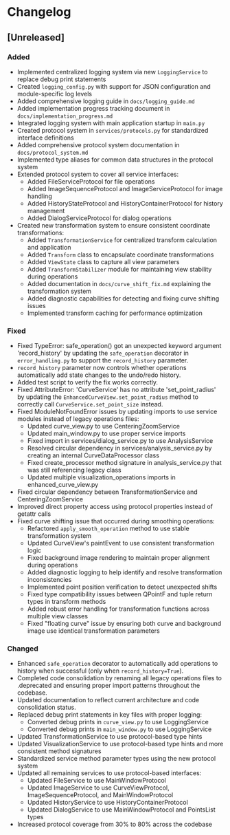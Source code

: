 # Changelog

## [Unreleased]

### Added
- Implemented centralized logging system via new `LoggingService` to replace debug print statements
- Created `logging_config.py` with support for JSON configuration and module-specific log levels
- Added comprehensive logging guide in `docs/logging_guide.md`
- Added implementation progress tracking document in `docs/implementation_progress.md`
- Integrated logging system with main application startup in `main.py`
- Created protocol system in `services/protocols.py` for standardized interface definitions
- Added comprehensive protocol system documentation in `docs/protocol_system.md`
- Implemented type aliases for common data structures in the protocol system
- Extended protocol system to cover all service interfaces:
  - Added FileServiceProtocol for file operations
  - Added ImageSequenceProtocol and ImageServiceProtocol for image handling
  - Added HistoryStateProtocol and HistoryContainerProtocol for history management
  - Added DialogServiceProtocol for dialog operations
- Created new transformation system to ensure consistent coordinate transformations:
  - Added `TransformationService` for centralized transform calculation and application
  - Added `Transform` class to encapsulate coordinate transformations
  - Added `ViewState` class to capture all view parameters
  - Added `TransformStabilizer` module for maintaining view stability during operations
  - Added documentation in `docs/curve_shift_fix.md` explaining the transformation system
  - Added diagnostic capabilities for detecting and fixing curve shifting issues
  - Implemented transform caching for performance optimization

### Fixed
- Fixed TypeError: safe_operation() got an unexpected keyword argument 'record_history' by updating the `safe_operation` decorator in `error_handling.py` to support the `record_history` parameter.
- `record_history` parameter now controls whether operations automatically add state changes to the undo/redo history.
- Added test script to verify the fix works correctly.
- Fixed AttributeError: 'CurveService' has no attribute 'set_point_radius' by updating the `EnhancedCurveView.set_point_radius` method to correctly call `CurveService.set_point_size` instead.
- Fixed ModuleNotFoundError issues by updating imports to use service modules instead of legacy operations files:
  - Updated curve_view.py to use CenteringZoomService
  - Updated main_window.py to use proper service imports
  - Fixed import in services/dialog_service.py to use AnalysisService
  - Resolved circular dependency in services/analysis_service.py by creating an internal CurveDataProcessor class
  - Fixed create_processor method signature in analysis_service.py that was still referencing legacy class
  - Updated multiple visualization_operations imports in enhanced_curve_view.py
- Fixed circular dependency between TransformationService and CenteringZoomService
- Improved direct property access using protocol properties instead of getattr calls
- Fixed curve shifting issue that occurred during smoothing operations:
  - Refactored `apply_smooth_operation` method to use stable transformation system
  - Updated CurveView's paintEvent to use consistent transformation logic
  - Fixed background image rendering to maintain proper alignment during operations
  - Added diagnostic logging to help identify and resolve transformation inconsistencies
  - Implemented point position verification to detect unexpected shifts
  - Fixed type compatibility issues between QPointF and tuple return types in transform methods
  - Added robust error handling for transformation functions across multiple view classes
  - Fixed "floating curve" issue by ensuring both curve and background image use identical transformation parameters

### Changed
- Enhanced `safe_operation` decorator to automatically add operations to history when successful (only when `record_history=True`).
- Completed code consolidation by renaming all legacy operations files to .deprecated and ensuring proper import patterns throughout the codebase.
- Updated documentation to reflect current architecture and code consolidation status.
- Replaced debug print statements in key files with proper logging:
  - Converted debug prints in `curve_view.py` to use LoggingService
  - Converted debug prints in `main_window.py` to use LoggingService
- Updated TransformationService to use protocol-based type hints
- Updated VisualizationService to use protocol-based type hints and more consistent method signatures
- Standardized service method parameter types using the new protocol system
- Updated all remaining services to use protocol-based interfaces:
  - Updated FileService to use MainWindowProtocol
  - Updated ImageService to use CurveViewProtocol, ImageSequenceProtocol, and MainWindowProtocol
  - Updated HistoryService to use HistoryContainerProtocol
  - Updated DialogService to use MainWindowProtocol and PointsList types
- Increased protocol coverage from 30% to 80% across the codebase
